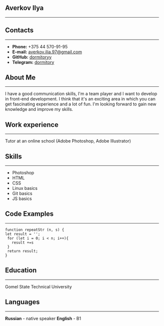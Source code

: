 ## Averkov Ilya
---
## Contacts
---
* __Phone:__ +375 44 570-91-95
* __E-mail:__ averkov.ilia.97@gmail.com
* __GitHub:__ [dormitoryy](https://github.com/dormitoryy)
* __Telegram:__ [dormitory](https://telegram.me/hypiz)

## About Me
---
I have a good communication skills, I'm a team player and I want to develop in front-end development. I think that it's an exciting area in which you can get fascinating experience and a lot of fun. 
I'm looking forward to gain new knowledge and improve my skills.
 
## Work experience
---
Tutor at an online school (Adobe Photoshop, Adobe Illustrator)

## Skills
---
* Photoshop
* HTML
* CSS 
* Linux basics 
* Git basics 
* JS basics 

## Code Examples
---
 ```
 function repeatStr (n, s) {
let result = '';  
  for (let i = 0; i < n; i++){
    result +=s
  }
  return result;
}
 ```
 
## Education
---
Gomel State Technical University

## Languages
---
__Russian__ - native speaker
__English__ - B1
